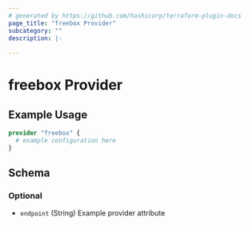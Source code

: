 ```yaml
---
# generated by https://github.com/hashicorp/terraform-plugin-docs
page_title: "freebox Provider"
subcategory: ""
description: |-
  
---
```


# freebox Provider



## Example Usage

```terraform
provider "freebox" {
  # example configuration here
}
```

<!-- schema generated by tfplugindocs -->
## Schema

### Optional

- `endpoint` (String) Example provider attribute
